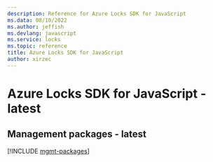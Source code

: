 ```yaml
---
description: Reference for Azure Locks SDK for JavaScript
ms.data: 08/10/2022
ms.author: jeffish
ms.devlang: javascript
ms.service: locks
ms.topic: reference
title: Azure Locks SDK for JavaScript
author: xirzec
---
```

# Azure Locks SDK for JavaScript - latest

## Management packages - latest
[!INCLUDE [mgmt-packages](locks-mgmt-index.md)]